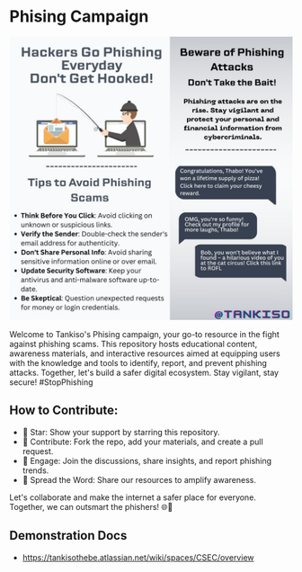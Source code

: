 # Phising Campaign

![Phishing Awareness Campaign](Phising%20Awareness%20Campaign.jpg)

Welcome to Tankiso's Phising campaign, your go-to resource in the fight against phishing scams. This repository hosts educational content, awareness materials, and interactive resources aimed at equipping users with the knowledge and tools to identify, report, and prevent phishing attacks. Together, let's build a safer digital ecosystem. Stay vigilant, stay secure! #StopPhishing

## How to Contribute:

* 🌟 Star: Show your support by starring this repository.
* 🐛 Contribute: Fork the repo, add your materials, and create a pull request.
* 💬 Engage: Join the discussions, share insights, and report phishing trends.
* 🚀 Spread the Word: Share our resources to amplify awareness.

Let's collaborate and make the internet a safer place for everyone. Together, we can outsmart the phishers! 🌐🔐

## Demonstration Docs

* https://tankisothebe.atlassian.net/wiki/spaces/CSEC/overview
